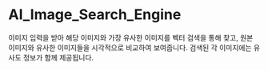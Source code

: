 # AI_Image_Search_Engine
이미지 입력을 받아 해당 이미지와 가장 유사한 이미지를 벡터 검색을 통해 찾고, 원본 이미지와 유사한 이미지들을 시각적으로 비교하여 보여줍니다. 검색된 각 이미지에는 유사도 정보가 함께 제공됩니다.
